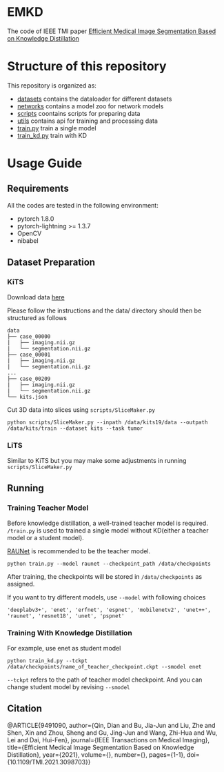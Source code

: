 # EMKD
The code of IEEE TMI paper [Efficient Medical Image Segmentation Based on Knowledge Distillation](https://ieeexplore.ieee.org/abstract/document/9491090)

# Structure of this repository
This repository is organized as:

- [datasets](/datasets/) contains the dataloader for different datasets
- [networks](/networks/) contains a model zoo for network models
- [scripts](/networks/) coontains scripts for preparing data
- [utils](/networks/) contains api for training and processing data
- [train.py](/train.py) train a single model
- [train_kd.py](/train_kd.py) train with KD

# Usage Guide

## Requirements

 All the codes are tested in the following environment:

- pytorch 1.8.0
- pytorch-lightning >= 1.3.7
- OpenCV
- nibabel

## Dataset Preparation

### KiTS
Download data [here](https://github.com/neheller/kits19)

Please follow the instructions and the data/ directory should then be structured as follows
```
data
├── case_00000
|   ├── imaging.nii.gz
|   └── segmentation.nii.gz
├── case_00001
|   ├── imaging.nii.gz
|   └── segmentation.nii.gz
...
├── case_00209
|   ├── imaging.nii.gz
|   └── segmentation.nii.gz
└── kits.json
```
Cut 3D data into slices using ```scripts/SliceMaker.py``` 

```
python scripts/SliceMaker.py --inpath /data/kits19/data --outpath /data/kits/train --dataset kits --task tumor
```

### LiTS
Similar to KiTS but you may make some adjustments in running ```scripts/SliceMaker.py``` 

## Running
### Training Teacher Model
Before knowledge distillation, a well-trained teacher model is required. ```/train.py``` is used to trained a single model without KD(either a teacher model or a student model). 

[RAUNet](https://github.com/nizhenliang/RAUNet) is recommended to be the teacher model.

```
python train.py --model raunet --checkpoint_path /data/checkpoints
```

After training, the checkpoints will be stored in ```/data/checkpoints``` as assigned.

If you want to try different models, use ```--model``` with following choices
```
'deeplabv3+', 'enet', 'erfnet', 'espnet', 'mobilenetv2', 'unet++', 'raunet', 'resnet18', 'unet', 'pspnet'
```
### Training With Knowledge Distillation 
For example, use enet as student model

```
python train_kd.py --tckpt /data/checkpoints/name_of_teacher_checkpoint.ckpt --smodel enet
```

```--tckpt``` refers to the path of teacher model checkpoint. And you can change student model by revising ```--smodel```

## Citation
@ARTICLE{9491090,
  author={Qin, Dian and Bu, Jia-Jun and Liu, Zhe and Shen, Xin and Zhou, Sheng and Gu, Jing-Jun and Wang, Zhi-Hua and Wu, Lei and Dai, Hui-Fen},
  journal={IEEE Transactions on Medical Imaging}, 
  title={Efficient Medical Image Segmentation Based on Knowledge Distillation}, 
  year={2021},
  volume={},
  number={},
  pages={1-1},
  doi={10.1109/TMI.2021.3098703}}
